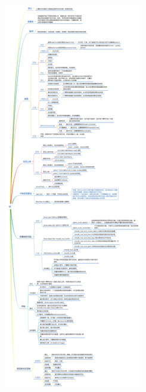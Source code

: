 ![title](https://raw.githubusercontent.com/liujinxi931204/image/master/gitnote/2020/06/17/1592384728792-1592384729092.png)